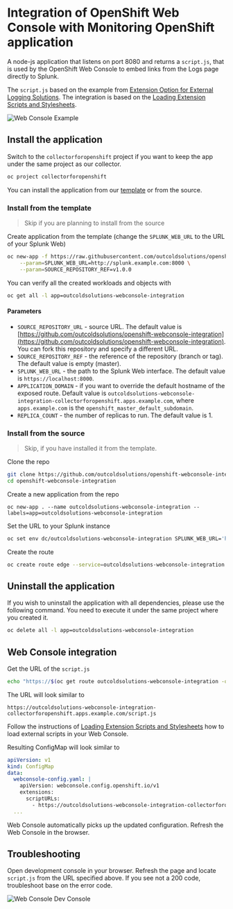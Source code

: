 # Integration of OpenShift Web Console with Monitoring OpenShift application

A node-js application that listens on port 8080 and returns a `script.js`,
that is used by the OpenShift Web Console to embed links from the
Logs page directly to Splunk.

The `script.js` based on the example from [Extension Option for External Logging Solutions](https://docs.openshift.com/container-platform/3.11/install_config/web_console_customization.html#extension-option-for-external-logging-solutions).
The integration is based on the [Loading Extension Scripts and Stylesheets](https://docs.openshift.com/container-platform/3.11/install_config/web_console_customization.html#loading-custom-scripts-and-stylesheets).

![Web Console Example](https://raw.githubusercontent.com/outcoldsolutions/openshift-webconsole-integration/master/docs/webconsole-example.png)

## Install the application

Switch to the `collectorforopenshift` project if you want to keep the app
under the same project as our collector.

```bash
oc project collectorforopenshift
```

You can install the application from our [template](https://github.com/outcoldsolutions/openshift-webconsole-integration/blob/master/openshift/templates/outcoldsolutions-webconsole-integration.yaml)
or from the source.

### Install from the template

> Skip if you are planning to install from the source

Create application from the template (change the `SPLUNK_WEB_URL` to the URL of your Splunk Web)

```bash
oc new-app -f https://raw.githubusercontent.com/outcoldsolutions/openshift-webconsole-integration/v1.0.0/openshift/templates/outcoldsolutions-webconsole-integration.yaml \
    --param=SPLUNK_WEB_URL=http://splunk.example.com:8000 \
    --param=SOURCE_REPOSITORY_REF=v1.0.0
```

You can verify all the created workloads and objects with

```bash
oc get all -l app=outcoldsolutions-webconsole-integration
```

#### Parameters

- `SOURCE_REPOSITORY_URL` - source URL. The default value is
[https://github.com/outcoldsolutions/openshift-webconsole-integration](https://github.com/outcoldsolutions/openshift-webconsole-integration).
You can fork this repository and specify a different URL.
- `SOURCE_REPOSITORY_REF` - the reference of the repository (branch or tag). The
default value is empty (master).
- `SPLUNK_WEB_URL` - the path to the Splunk Web interface. The default value is
`https://localhost:8000`.
- `APPLICATION_DOMAIN` - if you want to override the default hostname of the
exposed route. Default value is `outcoldsolutions-webconsole-integration-collectorforopenshift.apps.example.com`,
where `apps.example.com` is the `openshift_master_default_subdomain`.
- `REPLICA_COUNT` - the number of replicas to run. The default value is 1.

### Install from the source

> Skip, if you have installed it from the template.

Clone the repo

```bash
git clone https://github.com/outcoldsolutions/openshift-webconsole-integration
cd openshift-webconsole-integration
```

Create a new application from the repo

```
oc new-app . --name outcoldsolutions-webconsole-integration --labels=app=outcoldsolutions-webconsole-integration
```

Set the URL to your Splunk instance

```bash
oc set env dc/outcoldsolutions-webconsole-integration SPLUNK_WEB_URL='http://splunk.example.com:8000'
```

Create the route

```bash
oc create route edge --service=outcoldsolutions-webconsole-integration 
```

## Uninstall the application

If you wish to uninstall the application with all dependencies, please use the following command.
You need to execute it under the same project where you created it.

```bash
oc delete all -l app=outcoldsolutions-webconsole-integration
```

## Web Console integration

Get the URL of the `script.js`

```bash
echo "https://$(oc get route outcoldsolutions-webconsole-integration -o=jsonpath='{.spec.host}')/script.js"
```

The URL will look similar to

```text
https://outcoldsolutions-webconsole-integration-collectorforopenshift.apps.example.com/script.js
```

Follow the instructions of [Loading Extension Scripts and Stylesheets](https://docs.openshift.com/container-platform/3.11/install_config/web_console_customization.html#loading-custom-scripts-and-stylesheets)
how to load external scripts in your Web Console.

Resulting ConfigMap will look similar to

```yaml
apiVersion: v1
kind: ConfigMap
data:
  webconsole-config.yaml: |
    apiVersion: webconsole.config.openshift.io/v1
    extensions:
      scriptURLs:
        - https://outcoldsolutions-webconsole-integration-collectorforopenshift.apps.example.com/script.js
  ...
```

Web Console automatically picks up the updated configuration. Refresh the Web Console
in the browser.

## Troubleshooting

Open development console in your browser. Refresh the page and locate `script.js`
from the URL specified above. If you see not a 200 code, troubleshoot base on the 
error code.

![Web Console Dev Console](https://raw.githubusercontent.com/outcoldsolutions/openshift-webconsole-integration/master/docs/webconsole-dev-console.png)



